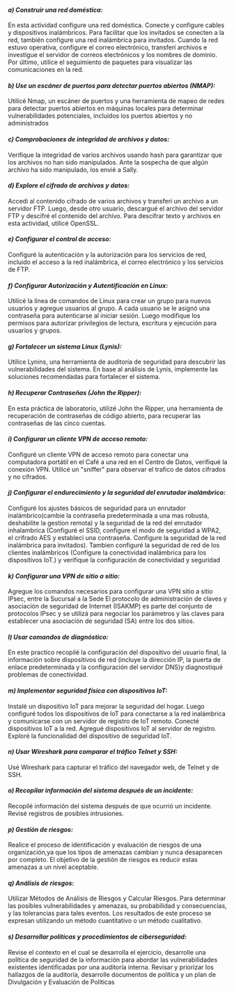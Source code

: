 #### **_a) Construir una red doméstica:_** 
En esta actividad configure una red doméstica. Conecte y configure cables y dispositivos inalámbricos. Para facilitar 
que los invitados se conecten a la red, también configure una red inalámbrica para invitados. Cuando la red estuvo 
operativa, configure el correo electrónico, transferí archivos e investigue el servidor de correos electrónicos y
los nombres de dominio. Por último, utilice el seguimiento de paquetes para visualizar las comunicaciones en la red.

#### **_b) Use un escáner de puertos para detectar puertos abiertos (NMAP):_** 
Utilicé Nmap, un escáner de puertos y una herramienta de mapeo de redes para detectar puertos abiertos en máquinas 
locales para determinar vulnerabilidades potenciales, incluidos los puertos abiertos y no administrados

#### **_c) Comprobaciones de integridad de archivos y datos:_**
Verifique la integridad de varios archivos usando hash para garantizar que los archivos
no han sido manipulados. Ante la sospecha de que algún archivo ha sido manipulado, los envié a Sally.

#### **_d) Explore el cifrado de archivos y datos:_**
Accedi al contenido cifrado de varios archivos y transferi un archivo a un
servidor FTP. Luego, desde otro usuario, descargué el archivo del servidor FTP y descifré el
contenido del archivo. Para descifrar texto y archivos en esta actividad, utilicé OpenSSL.

#### **_e) Configurar el control de acceso:_**
Configuré la autenticación y la autorización para los servicios de red, incluido el acceso a la red inalámbrica, 
el correo electrónico y los servicios de FTP.

#### **_f) Configurar Autorización y Autentificación en Linux:_**
Utilicé la línea de comandos de Linux para crear un grupo para nuevos usuarios y agregue usuarios al grupo.
A cada usuario se le asignó una contraseña para autenticarse al iniciar sesión. Luego modifique los permisos para
autorizar privilegios de lectura, escritura y ejecución para usuarios y grupos.

#### **_g) Fortalecer un sistema Linux (Lynis):_**
Utilice Lynins, una herramienta de auditoría de seguridad para descubrir las vulnerabilidades del sistema. En base al 
 análisis de Lynis, implemente las soluciones recomendadas para fortalecer el sistema. 

#### **_h) Recuperar Contraseñas (John the Ripper):_**
En esta práctica de laboratorio, utilizé John the Ripper, una herramienta de recuperación de contraseñas de código 
abierto, para recuperar las contraseñas de las cinco cuentas.

#### **_i) Configurar un cliente VPN de acceso remoto:_**
Configuré un cliente VPN de acceso remoto para conectar una computadora portátil en el
Café a una red en el Centro de Datos, verifiqué la conexión VPN. Utilicé un "sniffer" para observar el trafico de datos 
cifrados y no cifrados.

#### **_j) Configurar el endurecimiento y la seguridad del enrutador inalámbrico:_**
Configuré los ajustes básicos de seguridad para un enrutador inalámbrico(cambie la contraseña predeterminada a una mas 
robusta, deshabilite la gestion remota) y la seguridad de la red del enrutador inhalambrica (Configuré el SSID, configure 
el modo de seguridad a WPA2, el crifrado AES y estableci una contraseña. Configure la seguridad de la red inalámbrica
para invitados). Tambien configuré la seguridad de red de los clientes inalámbricos (Configure la conectividad 
inalámbrica para los dispositivos IoT.) y verifique la configuración de conectividad y seguridad

#### **_k) Configurar una VPN de sitio a sitio:_**
Agregue los comandos necesarios para configurar una VPN sitio a sitio IPsec, entre la Sucursal a la Sede
El protocolo de administración de claves y asociación de seguridad de Internet (ISAKMP) es parte del conjunto de 
protocolos IPsec y se utilizá para negociar los parámetros y las claves para establecer una asociación de seguridad (SA)
entre los dos sitios.

#### **_l) Usar comandos de diagnóstico:_**
En este practico recopilé la configuración del dispositivo del usuario final, la información sobre dispositivos de red
(incluye la dirección IP, la puerta de enlace predeterminada y la configuración del servidor DNS)y diagnostiqué 
problemas de conectividad.

#### **_m) Implementar seguridad física con dispositivos IoT:_**
Instalé un dispositivo IoT para mejorar la seguridad del hogar. Luego configuré todos los dispositivos de IoT para 
conectarse a la red inalámbrica y comunicarse con un servidor de registro de IoT remoto.
Conecté dispositivos IoT a la red. Agregué dispositivos IoT al servidor de registro. Exploré la funcionalidad del 
dispositivo de seguridad IoT.

#### **_n) Usar Wireshark para comparar el tráfico Telnet y SSH:_**
Usé Wireshark para capturar el tráfico del navegador web, de Telnet y de SSH.

#### **_o) Recopilar información del sistema después de un incidente:_**
Recopilé información del sistema después de que ocurrió un incidente. Revisé registros de posibles intrusiones.

#### **_p) Gestión de riesgos:_**
Realice el  proceso de identificación y evaluación de riesgos de una organización,ya que los tipos de amenazas cambian y
nunca desaparecen por completo. El objetivo de la gestión de riesgos es reducir estas amenazas a un nivel aceptable.

#### **_q) Análisis de riesgos:_**
Utilizar Métodos de Análisis de Riesgos y Calcular Riesgos. Para determinar las posibles vulnerabilidades y amenazas, 
su probabilidad y consecuencias, y las tolerancias para tales eventos. Los resultados de este proceso se expresan
utilizando un método cuantitativo o un método cualitativo.

#### **_s) Desarrollar políticas y procedimientos de ciberseguridad:_**
Revise el contexto en el cual se desarrolla el ejercicio, desarrolle una política de seguridad de la información para 
abordar las vulnerabilidades existentes identificadas por una auditoría interna. 
Revisar y priorizar los hallazgos de la auditoría, desarrolle documentos de política y un plan de Divulgación y 
Evaluación de Políticas


